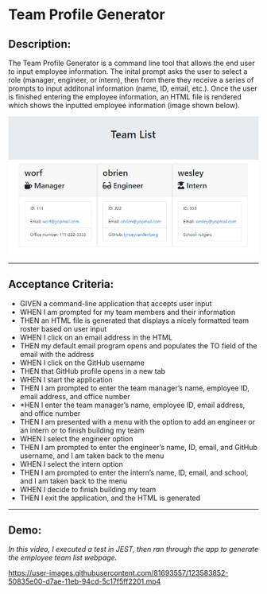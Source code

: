 # Team Profile Generator
## Description:
The Team Profile Generator is a command line tool that allows the end user to input employee information. The inital prompt asks the user to select a role (manager, engineer, or intern), then from there they receive a series of prompts to input additonal information (name, ID, email, etc.). Once the user is finished entering the employee information, an HTML file is rendered which shows the inputted employee information (image shown below).

![image](./media/Team_Profile_Generator_Screenshot.JPG)

---

## Acceptance Criteria:
* GIVEN a command-line application that accepts user input
* WHEN I am prompted for my team members and their information
* THEN an HTML file is generated that displays a nicely formatted team roster based on user input
* WHEN I click on an email address in the HTML
* THEN my default email program opens and populates the TO field of the email with the address
* WHEN I click on the GitHub username
* THEN that GitHub profile opens in a new tab
* WHEN I start the application
* THEN I am prompted to enter the team manager’s name, employee ID, email address, and office number
* *HEN I enter the team manager’s name, employee ID, email address, and office number
* THEN I am presented with a menu with the option to add an engineer or an intern or to finish building my team
* WHEN I select the engineer option
* THEN I am prompted to enter the engineer’s name, ID, email, and GitHub username, and I am taken back to the menu
* WHEN I select the intern option
* THEN I am prompted to enter the intern’s name, ID, email, and school, and I am taken back to the menu
* WHEN I decide to finish building my team
* THEN I exit the application, and the HTML is generated
---
## Demo:
*In this video, I executed a test in JEST, then ran through the app to generate the employee team list webpage.*


https://user-images.githubusercontent.com/81693557/123583852-50835e00-d7ae-11eb-94cd-5c17f5ff2201.mp4







